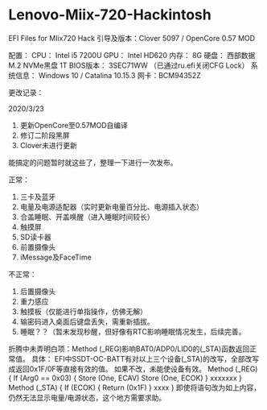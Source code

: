 # Lenovo-Miix-720-Hackintosh
 EFI Files for MIix720 Hack
引导及版本：Clover 5097 / OpenCore 0.57 MOD

配置：
CPU：  Intel i5 7200U
GPU：  Intel HD620
内存：  8G
硬盘：  西部数据M.2 NVMe黑盘 1T
BIOS版本：  3SEC71WW （已通过ru.efi关闭CFG Lock）
系统信息： Windows 10 / Catalina 10.15.3
网卡：BCM94352Z

更改记录：

2020/3/23
1. 更新OpenCore至0.57MOD自编译
2. 修订二阶段黑屏
3. Clover未进行更新

能搞定的问题暂时就这些了，整理一下进行一次发布。

正常：
1. 三卡及蓝牙
2. 电量及电源适配器（实时更新电量百分比、电源插入状态）
3. 合盖睡眠、开盖唤醒（进入睡眠时间较长）
4. 触摸屏
5. SD读卡器
6. 前置摄像头
7. iMessage及FaceTime

不正常：
1. 后置摄像头
2. 重力感应
3. 触摸板（仅能进行单指操作，仿佛无解）
4. 输密码进入桌面后键盘丢失，需重新插拔。
5. 睡眠？？（暂未发现秒醒，但好像有RTC影响睡眠情况发生，后续完善。

折腾中未弄明白项：Method (_REG)影响BAT0/ADP0/LID0的(_STA)函数返回正常值。
具体：
EFI中SSDT-OC-BATT有对以上三个设备(_STA)的改写，全部改写成返回0x1F/0F等直接有效的值。
如果不改，未能使设备有效。
Method (_REG)
{
    If (Arg0 == 0x03)
    {
        Store (One, ECAV)
        Store (One, ECOK)
    }
    xxxxxxx
}
Method (_STA)
{
    If (ECOK)
    {
        Return (0x1F)
    }
    xxxx
}
即使将语句改为如上内容，仍然无法显示电量/电源状态，这个地方需要求助。
